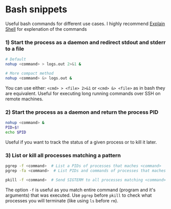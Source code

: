 # Bash snippets

Useful bash commands for different use cases. I highly recommend [Explain Shell](https://explainshell.com/) for explenation of the commands

### 1) Start the process as a daemon and redirect stdout and stderr to a file

```bash
# Default
nohup <command> > logs.out 2>&1 &

# More compact method
nohup <command> &> logs.out &
```

You can use either: `<cmd> > <file> 2>&1` or `<cmd> &> <file>` as in bash they are equivalent. 
Useful for executing long running commands over SSH on remote machines.


### 2) Start the process as a daemon and return the process PID

```bash
nohup <command> &
PID=$!
echo $PID
```

Useful if you want to track the status of a given process or to kill it later.

### 3) List or kill all processes matching a pattern

```bash
pgrep -f <command>  # List a PIDs of processes that maches <command>
pgrep -fa <command>  # List PIDs and commands of processes that maches <command>

pkill -f <command>  # Send SIGTERM to all processes matching <command>
```

The option `-f` is useful as you match entire command (program and it's arguments) that was executed.
Use `pgrep` before `pkill` to check what processes you will terminate (like using `ls` before `rm`).
